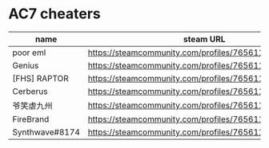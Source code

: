 # AC7 cheaters

| name | steam URL |
| ------ | ------ |
| poor eml | https://steamcommunity.com/profiles/76561198081430238 |
| Genius | https://steamcommunity.com/profiles/76561198839646162 |
| [FHS] RAPTOR | https://steamcommunity.com/profiles/76561198073103373 |
| Cerberus | https://steamcommunity.com/profiles/76561198209173436 |
| 爷笑虐九州 | https://steamcommunity.com/profiles/76561198973679329 |
| FireBrand | https://steamcommunity.com/profiles/76561198026289985 |
| Synthwave#8174 | https://steamcommunity.com/profiles/76561198140245248 |
